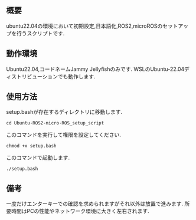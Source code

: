 ## 概要
ubuntu22.04の環境において初期設定,日本語化,ROS2,microROSのセットアップを行うスクリプトです.

## 動作環境
Ubuntu22.04,コードネームJammy Jellyfishのみです.
WSLのUbuntu-22.04ディストリビューションでも動作します.

## 使用方法
setup.bashが存在するディレクトリに移動します.
```
cd Ubuntu-ROS2-micro-ROS_setup_script
```
このコマンドを実行して権限を設定してください.
```
chmod +x setup.bash
```
このコマンドで起動します.
```
./setup.bash
```

## 備考
一度だけエンターキーでの確認を求められますがそれ以外は放置で進みます.
所要時間はPCの性能やネットワーク環境に大きく左右されます.
